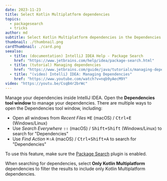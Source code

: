 ```yaml
---
date: 2023-11-23
title: Select Kotlin Multiplatform dependencies
topics:
  - packagesearch
  - tricks
author: md
subtitle: Select Kotlin Multiplatform dependencies in the Dependencies tool window
thumbnail: ./thumbnail.png
cardThumbnail: ./card.png
seealso:
  - title: (documentation) IntelliJ IDEA Help - Package Search
    href: "https://www.jetbrains.com/help/idea/package-search.html"
  - title: (tutorial) Managing dependencies
    href: "https://www.jetbrains.com/guide/java/tutorials/managing-dependencies/"
  - title: "(video) IntelliJ IDEA: Managing Dependencies"
    href: "https://www.youtube.com/watch?v=nqb9yAecM9Y"
video: "https://youtu.be/CsqB4r2brWc"
---
```


Manage your dependencies inside IntelliJ IDEA. Open the **Dependencies tool window** to manage your dependencies. There are multiple ways to open the Dependencies tool window, including:

- Open all windows from _Recent Files_ <kbd>⌘E</kbd> (macOS) / <kbd>Ctrl+E</kbd> (Windows/Linux)
- Use _Search Everywhere_ <kbd>⇧⇧</kbd> (macOS) / <kbd>Shift+Shift</kbd> (Windows/Linux) to search for "Dependencies"
- Use _Find Action_ <kbd>⌘⇧A</kbd> (macOS) / <kbd>Ctrl+Shift+A</kbd> to search for "Dependencies"

To use this feature, make sure the [Package Search](https://www.jetbrains.com/help/idea/package-search.html) plugin is enabled.

When searching for dependencies, select **Only Kotlin Multiplatform** dependencies to filter the results to include only Kotlin Multiplatform dependencies.
